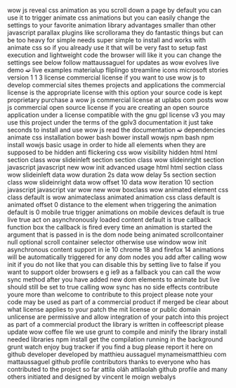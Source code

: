wow js reveal css animation as you scroll down a page by default you can use it to trigger animate css animations but you can easily change the settings to your favorite animation library advantages smaller than other javascript parallax plugins like scrollorama they do fantastic things but can be too heavy for simple needs super simple to install and works with animate css so if you already use it that will be very fast to setup fast execution and lightweight code the browser will like it you can change the settings see below follow mattaussaguel for updates as wow evolves live demo ➫ live examples materialup fliplingo streamline icons microsoft stories version 1 1 3 license commercial license if you want to use wow js to develop commercial sites themes projects and applications the commercial license is the appropriate license with this option your source code is kept proprietary purchase a wow js commercial license at uplabs com posts wow js commercial open source license if you are creating an open source application under a license compatible with the gnu gpl license v3 you may use this project under the terms of the gplv3 documentation it just take seconds to install and use wow js read the documentation ➫ dependencies animate css installation bower bash bower install wowjs npm bash npm install wowjs basic usage in order to hide all elements when they are supposed to be hidden anti flickering css wow visibility hidden html html section class wow slideinleft section section class wow slideinright section javascript javascript new wow init advanced usage html html section class wow slideinleft data wow duration 2s data wow delay 5s section section class wow slideinright data wow offset 10 data wow iteration 10 section javascript javascript var wow new wow boxclass wow animated element css class default is wow animateclass animated animation css class default is animated offset 0 distance to the element when triggering the animation default is 0 mobile true trigger animations on mobile devices default is true live true act on asynchronously loaded content default is true callback function box the callback is fired every time an animation is started the argument that is passed in is the dom node being animated scrollcontainer null optional scroll container selector otherwise use window wow init asynchronous content support in ie 10 chrome 18 and firefox 14 animations will be automatically triggered for any dom nodes you add after calling wow init if you do not like that you can disable this by setting live to false if you want to support older browsers e g ie9 as a fallback you can call the wow sync method after you have added new dom elements to animate but live should still be set to true calling wow sync has no side effects contribute youre more than welcome to contribute to this project please note your code may be used as part of a commercial product if merged be clear about what license applies to your patch the mit license or public domain unlicense are permissive and allow integration of your patch into this project as part of a commercial product the library is written in coffeescript please update wow coffee file we use grunt to compile and minify the library install needed libraries npm install get the compilation running in the background grunt watch enjoy bug tracker if you find a bug please report it here on github developer developed by matthieu aussaguel mynameismatthieu com mattaussaguel github profile contributors thanks to everyone who has contributed to the project so far attila oláh attilaolah github profile and many others initiated and designed by vincent le moign webalys
